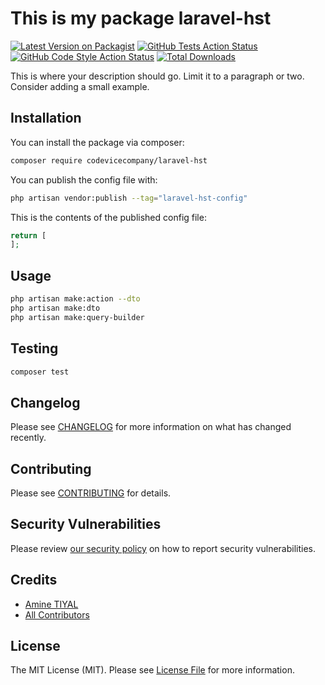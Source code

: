 # This is my package laravel-hst

[![Latest Version on Packagist](https://img.shields.io/packagist/v/codevicecompany/laravel-hst.svg?style=flat-square)](https://packagist.org/packages/codevicecompany/laravel-hst)
[![GitHub Tests Action Status](https://img.shields.io/github/workflow/status/codevicecompany/laravel-hst/run-tests?label=tests)](https://github.com/codevicecompany/laravel-hst/actions?query=workflow%3Arun-tests+branch%3Amain)
[![GitHub Code Style Action Status](https://img.shields.io/github/workflow/status/codevicecompany/laravel-hst/Check%20&%20fix%20styling?label=code%20style)](https://github.com/codevicecompany/laravel-hst/actions?query=workflow%3A"Check+%26+fix+styling"+branch%3Amain)
[![Total Downloads](https://img.shields.io/packagist/dt/codevicecompany/laravel-hst.svg?style=flat-square)](https://packagist.org/packages/codevicecompany/laravel-hst)

This is where your description should go. Limit it to a paragraph or two. Consider adding a small example.

## Installation

You can install the package via composer:

```bash
composer require codevicecompany/laravel-hst
```

You can publish the config file with:

```bash
php artisan vendor:publish --tag="laravel-hst-config"
```

This is the contents of the published config file:

```php
return [
];
```

## Usage

```bash
php artisan make:action --dto
php artisan make:dto
php artisan make:query-builder
```

## Testing

```bash
composer test
```

## Changelog

Please see [CHANGELOG](CHANGELOG.md) for more information on what has changed recently.

## Contributing

Please see [CONTRIBUTING](https://github.com/spatie/.github/blob/main/CONTRIBUTING.md) for details.

## Security Vulnerabilities

Please review [our security policy](../../security/policy) on how to report security vulnerabilities.

## Credits

- [Amine TIYAL](https://github.com/CodeviceCompany)
- [All Contributors](../../contributors)

## License

The MIT License (MIT). Please see [License File](LICENSE.md) for more information.
